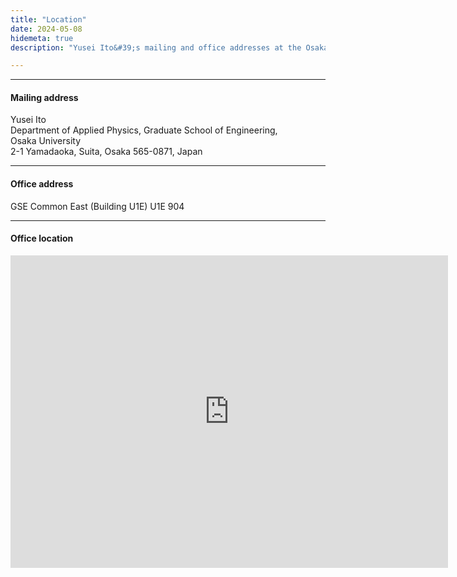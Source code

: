 ```yaml
---
title: "Location"
date: 2024-05-08
hidemeta: true
description: "Yusei Ito&#39;s mailing and office addresses at the Osaka University"

---
```


---

#### Mailing address

Yusei Ito
<br>
Department of Applied Physics, Graduate School of Engineering,
<br>
Osaka University
<br>
2-1 Yamadaoka, Suita, Osaka 565-0871, Japan

---

#### Office address

GSE Common East (Building U1E) U1E 904

---

#### Office location
<iframe src="https://www.google.com/maps/embed?pb=!1m14!1m8!1m3!1d1522.72003010415!2d135.52077530314162!3d34.82219912640394!3m2!1i1024!2i768!4f13.1!3m3!1m2!1s0x0%3A0xa28d71437d9ffe56!2zR1NF44Kz44Oi44Oz44Kk44O844K544OI5qOf!5e0!3m2!1sja!2sjp!4v1642580370569!5m2!1sja!2sjp" 
width="700" height="500" style="border:0;" allowfullscreen="" loading="lazy"></iframe>


